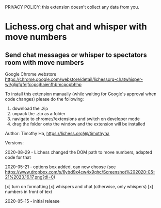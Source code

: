 PRIVACY POLICY: this extension doesn't collect any data from you.

# Lichess.org chat and whisper with move numbers
## Send chat messages or whisper to spectators room with move numbers

Google Chrome webstore https://chrome.google.com/webstore/detail/lichessorg-chatwhisper-wi/gljgfgfejfcopcjhaienfhbmcpopbhhp

To install this extension manually (while waiting for Google's approval when code changes) please do the following:

1) download the .zip
2) unpack the .zip as a folder
3) navigate to chrome://extensions and switch on developer mode
4) drag the folder onto the window and the extension will be installed

Author: Timothy Ha, https://lichess.org/@/timothyha

Versions:

2020-08-29 - Lichess changed the DOM path to move numbers, adapted code for that

2020-05-21 - options box added, can now choose (see https://www.dropbox.com/s/6ybd9x4cw4x9qhc/Screenshot%202020-05-21%2023.16.17.png?dl=0)

[x] turn on formatting
[x] whispers and chat (otherwise, only whispers)
[x] numbers in front of text

2020-05-15 - initial release
